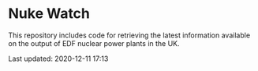# Nuke Watch

This repository includes code for retrieving the latest information available on the output of EDF nuclear power plants in the UK.

Last updated: 2020-12-11 17:13